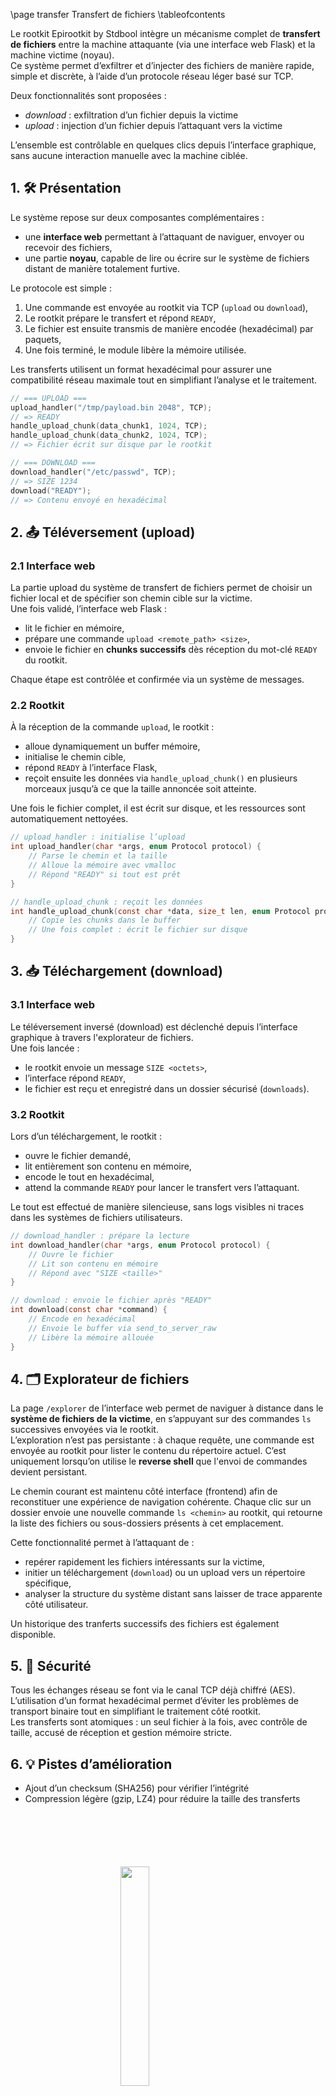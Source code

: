 \page transfer Transfert de fichiers
\tableofcontents

Le rootkit Epirootkit by Stdbool intègre un mécanisme complet de **transfert de fichiers** entre la machine attaquante (via une interface web Flask) et la machine victime (noyau).  
Ce système permet d’exfiltrer et d’injecter des fichiers de manière rapide, simple et discrète, à l’aide d’un protocole réseau léger basé sur TCP.

Deux fonctionnalités sont proposées :
- *download* : exfiltration d’un fichier depuis la victime
- *upload* : injection d’un fichier depuis l’attaquant vers la victime

L’ensemble est contrôlable en quelques clics depuis l’interface graphique, sans aucune interaction manuelle avec la machine ciblée.

## 1. 🛠️ Présentation

Le système repose sur deux composantes complémentaires :
- une **interface web** permettant à l’attaquant de naviguer, envoyer ou recevoir des fichiers,
- une partie **noyau**, capable de lire ou écrire sur le système de fichiers distant de manière totalement furtive.

Le protocole est simple :
1. Une commande est envoyée au rootkit via TCP (`upload` ou `download`),
2. Le rootkit prépare le transfert et répond `READY`,
3. Le fichier est ensuite transmis de manière encodée (hexadécimal) par paquets,
4. Une fois terminé, le module libère la mémoire utilisée.

Les transferts utilisent un format hexadécimal pour assurer une compatibilité réseau maximale tout en simplifiant l’analyse et le traitement.

```c
// === UPLOAD ===
upload_handler("/tmp/payload.bin 2048", TCP);
// => READY
handle_upload_chunk(data_chunk1, 1024, TCP);
handle_upload_chunk(data_chunk2, 1024, TCP);
// => Fichier écrit sur disque par le rootkit

// === DOWNLOAD ===
download_handler("/etc/passwd", TCP);
// => SIZE 1234
download("READY");
// => Contenu envoyé en hexadécimal
```

## 2. 📤 Téléversement (upload)

### 2.1 Interface web

La partie upload du système de transfert de fichiers permet de choisir un fichier local et de spécifier son chemin cible sur la victime.  
Une fois validé, l’interface web Flask :
- lit le fichier en mémoire,
- prépare une commande `upload <remote_path> <size>`,
- envoie le fichier en **chunks successifs** dès réception du mot-clé `READY` du rootkit.

Chaque étape est contrôlée et confirmée via un système de messages.

### 2.2 Rootkit

À la réception de la commande `upload`, le rootkit :
- alloue dynamiquement un buffer mémoire,
- initialise le chemin cible,
- répond `READY` à l’interface Flask,
- reçoit ensuite les données via `handle_upload_chunk()` en plusieurs morceaux jusqu’à ce que la taille annoncée soit atteinte.

Une fois le fichier complet, il est écrit sur disque, et les ressources sont automatiquement nettoyées.

```c
// upload_handler : initialise l’upload
int upload_handler(char *args, enum Protocol protocol) {
    // Parse le chemin et la taille
    // Alloue la mémoire avec vmalloc
    // Répond "READY" si tout est prêt
}

// handle_upload_chunk : reçoit les données
int handle_upload_chunk(const char *data, size_t len, enum Protocol protocol) {
    // Copie les chunks dans le buffer
    // Une fois complet : écrit le fichier sur disque
}
```

## 3. 📥 Téléchargement (download)

### 3.1 Interface web

Le téléversement inversé (download) est déclenché depuis l’interface graphique à travers l'explorateur de fichiers.  
Une fois lancée :
- le rootkit envoie un message `SIZE <octets>`,
- l’interface répond `READY`,
- le fichier est reçu et enregistré dans un dossier sécurisé (`downloads`).

### 3.2 Rootkit

Lors d’un téléchargement, le rootkit :
- ouvre le fichier demandé,
- lit entièrement son contenu en mémoire,
- encode le tout en hexadécimal,
- attend la commande `READY` pour lancer le transfert vers l’attaquant.

Le tout est effectué de manière silencieuse, sans logs visibles ni traces dans les systèmes de fichiers utilisateurs.

```c
// download_handler : prépare la lecture
int download_handler(char *args, enum Protocol protocol) {
    // Ouvre le fichier
    // Lit son contenu en mémoire
    // Répond avec "SIZE <taille>"
}

// download : envoie le fichier après "READY"
int download(const char *command) {
    // Encode en hexadécimal
    // Envoie le buffer via send_to_server_raw
    // Libère la mémoire allouée
}
```

## 4. 🗂️ Explorateur de fichiers

La page `/explorer` de l’interface web permet de naviguer à distance dans le **système de fichiers de la victime**, en s’appuyant sur des commandes `ls` successives envoyées via le rootkit.  
L’exploration n’est pas persistante : à chaque requête, une commande est envoyée au rootkit pour lister le contenu du répertoire actuel. C’est uniquement lorsqu’on utilise le **reverse shell** que l'envoi de commandes devient persistant.

Le chemin courant est maintenu côté interface (frontend) afin de reconstituer une expérience de navigation cohérente. Chaque clic sur un dossier envoie une nouvelle commande `ls <chemin>` au rootkit, qui retourne la liste des fichiers ou sous-dossiers présents à cet emplacement.

Cette fonctionnalité permet à l’attaquant de :
- repérer rapidement les fichiers intéressants sur la victime,
- initier un téléchargement (`download`) ou un upload vers un répertoire spécifique,
- analyser la structure du système distant sans laisser de trace apparente côté utilisateur.

Un historique des tranferts successifs des fichiers est également disponible.

## 5. 🔐 Sécurité

Tous les échanges réseau se font via le canal TCP déjà chiffré (AES).  
L’utilisation d’un format hexadécimal permet d’éviter les problèmes de transport binaire tout en simplifiant le traitement côté rootkit.  
Les transferts sont atomiques : un seul fichier à la fois, avec contrôle de taille, accusé de réception et gestion mémoire stricte.

## 6. 💡 Pistes d’amélioration

- Ajout d’un checksum (SHA256) pour vérifier l’intégrité
- Compression légère (gzip, LZ4) pour réduire la taille des transferts

<img 
  src="logo_no_text.png" 
  style="
    display: block;
    margin: 100px auto;
    width: 30%;
    overflow: hidden;
  "
/>
